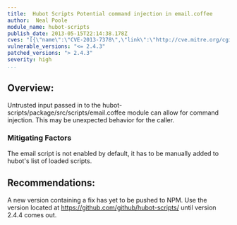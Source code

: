 ```yaml
---
title:  Hubot Scripts Potential command injection in email.coffee
author:  Neal Poole
module_name: hubot-scripts
publish_date: 2013-05-15T22:14:38.178Z
cves: "[{\"name\":\"CVE-2013-7378\",\"link\":\"http://cve.mitre.org/cgi-bin/cvename.cgi?name=CVE-2013-7378\"}]"
vulnerable_versions: "<= 2.4.3"
patched_versions: "> 2.4.3"
severity: high
...
```


## Overview:
Untrusted input passed in to the hubot-scripts/package/src/scripts/email.coffee module can allow for command injection. This may be unexpected behavior for the caller.

### Mitigating Factors
The email script is not enabled by default, it has to be manually added to hubot's list of loaded scripts.

## Recommendations:
A new version containing a fix has yet to be pushed to NPM. Use the version located at https://github.com/github/hubot-scripts/ until version 2.4.4 comes out.

